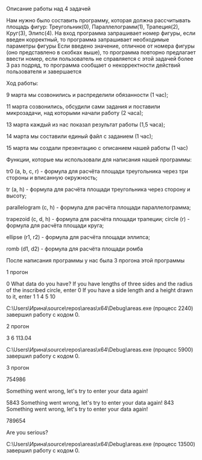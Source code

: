 Описание работы над 4 задачей

Нам нужно было составить программу, которая должна рассчитывать площадь фигур: Треугольник(0), Параллелограмм(1), Трапеция(2), Круг(3), Элипс(4). На вход программа запрашивает номер фигуры, если введен корректный, то программа запрашивает необходимые параметры фигуры Если введено значение, отличное от номера фигуры (оно представлено в скобках выше), то программа повторно предлагает ввести номер, если пользователь не справляется с этой задачей более 3 раз подряд, то программа сообщает о некорректности действий пользователя и завершается

Ход работы: 

9 марта мы созвонились и распределили обязанности (1 час); 

11 марта созвонились, обсудили сами задания и поставили микрозадачи, над которыми начали работу (2 часа); 

13 марта каждый из нас показал результат работы (1,5 часа); 

14 марта мы составили единый файл с заданием (1 час); 

15 марта мы создали презентацию с описанием нашей работы (1 час)

Функции, которые мы использовали для написания нашей программы: 

tr0 (a, b, c, r) - формула для расчёта площади треугольника через три стороны и вписанную окружность; 

tr (a, h) - формула для расчёта площади треугольника через сторону и высоту; 

parallelogram (c, h) - формула для расчёта площади параллелограмма; 

trapezoid (c, d, h) - формула для расчёта площади трапеции; circle (r) - формула для расчёта площади круга; 

ellipse (r1, r2) - формула для расчёта площади эллипса; 

romb (d1, d2) - формула для расчёта площади ромба

После написания программы у нас была 3 прогона этой программы

1 прогон 

0 What data do you have? If you have lengths of three sides and the radius of the inscribed circle, enter 0 If you have a side length and a height drawn to it, enter 1 1 4 5 10 

C:\Users\Ирина\source\repos\areas\x64\Debug\areas.exe (процесс 2240) завершил работу с кодом 0.

2 прогон 

3 6 113.04 

C:\Users\Ирина\source\repos\areas\x64\Debug\areas.exe (процесс 5900) завершил работу с кодом 0.

3 прогон 

754986 

Something went wrong, let's try to enter your data again! 

5843 Something went wrong, let's try to enter your data again! 843 Something went wrong, let's try to enter your data again! 

789654 

Are you serious?

C:\Users\Ирина\source\repos\areas\x64\Debug\areas.exe (процесс 13500) завершил работу с кодом 0.
